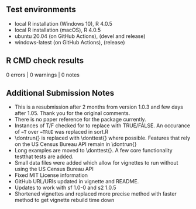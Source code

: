 ## Test environments
* local R installation (Windows 10), R 4.0.5
* local R installation (macOS), R 4.0.5
* ubuntu 20.04 (on GitHub Actions), (devel and release)
* windows-latest (on GitHub Actions), (release)

## R CMD check results

0 errors | 0 warnings | 0 notes


## Additional Submission Notes
* This is a resubmission after 2 months from version 1.0.3 and few days after 1.05. Thank you for the original comments.
* There is no paper reference for the package currently.
* Instances of T/F checked for to replace with TRUE/FALSE. An occurance of `=T` over `=TRUE` was replaced in sort.R
* \dontrun{} is replaced with \donttest{} where possible. Features that rely on the US Census Bureau API remain in \dontrun{}
* Long examples are moved to \donttest{}. A few core functionality testthat tests are added.
* Small data files were added which allow for vignettes to run without using the US Census Bureau API
* Fixed MIT License information
* GitHub URL/URIs updated in vignette and README.
* Updates to work with sf 1.0-0 and s2 1.0.5
* Shortened vignettes and replaced more precise method with faster method to get vignette rebuild time down